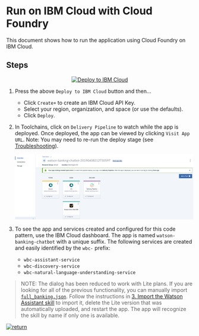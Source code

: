 # Run on IBM Cloud with Cloud Foundry

This document shows how to run the application using Cloud Foundry on IBM Cloud.

## Steps

<p align="center">
    <a href="https://cloud.ibm.com/devops/setup/deploy?repository=https://github.com/IBM/watson-banking-chatbot">
    <img src="https://cloud.ibm.com/devops/setup/deploy/button_x2.png" alt="Deploy to IBM Cloud">
    </a>
</p>

1. Press the above `Deploy to IBM Cloud` button and then...

   * Click `Create+` to create an IBM Cloud API Key.
   * Select your region, organization, and space (or use the defaults).
   * Click `Deploy`.

2. In Toolchains, click on `Delivery Pipeline` to watch while the app is deployed. Once deployed, the app can be viewed by clicking `Visit App URL`.  Note: You may need to re-run the deploy stage (see [Troubleshooting](#Troubleshooting)).

   ![toolchain-pipeline](images/toolchain-pipeline.png)

3. To see the app and services created and configured for this code pattern, use the IBM Cloud dashboard. The app is named `watson-banking-chatbot` with a unique suffix. The following services are created and easily identified by the `wbc-` prefix:

    * `wbc-assistant-service`
    * `wbc-discovery-service`
    * `wbc-natural-language-understanding-service`

> NOTE: The dialog has been reduced to work with Lite plans. If you are looking for all of the previous functionality, you can manually import [`full_banking.json`](../../data/conversation/workspaces/full_banking.json). Follow the instructions in [3. Import the Watson Assistant skill](../../README.md#3-import-the-watson-assistant-skill) to import it, delete the Lite version that was automatically uploaded, and restart the app. The app will recognize the skill by name if only one is available.

[![return](https://raw.githubusercontent.com/IBM/pattern-utils/master/deploy-buttons/return.png)](https://github.com/IBM/watson-banking-chatbot#deployment-options)
